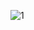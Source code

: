 ![1](https://github.com/cankaplanxo/XOX-game-app-react-native/assets/32384741/1838c753-1fca-4aa2-aa28-3a69f8b10a86)
